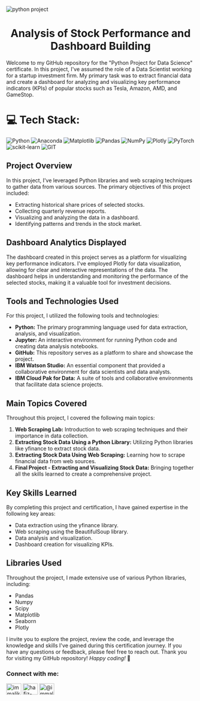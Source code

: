 ![python project](https://github.com/beingwaseem/Python_Project_for_Data_Science/assets/118182700/36415494-ba5a-4acd-9d79-aa0ebd4e37f0)

<h1 align="center">Analysis of Stock Performance and Dashboard Building</h1>


Welcome to my GitHub repository for the "Python Project for Data Science" certificate. In this project, I've assumed the role of a Data Scientist working for a startup investment firm. My primary task was to extract financial data and create a dashboard for analyzing and visualizing key performance indicators (KPIs) of popular stocks such as Tesla, Amazon, AMD, and GameStop. 
# 💻 Tech Stack:
![Python](https://img.shields.io/badge/python-3670A0?style=for-the-badge&logo=python&logoColor=ffdd54) ![Anaconda](https://img.shields.io/badge/Anaconda-%2344A833.svg?style=for-the-badge&logo=anaconda&logoColor=white) ![Matplotlib](https://img.shields.io/badge/Matplotlib-%23ffffff.svg?style=for-the-badge&logo=Matplotlib&logoColor=black) ![Pandas](https://img.shields.io/badge/pandas-%23150458.svg?style=for-the-badge&logo=pandas&logoColor=white) ![NumPy](https://img.shields.io/badge/numpy-%23013243.svg?style=for-the-badge&logo=numpy&logoColor=white) ![Plotly](https://img.shields.io/badge/Plotly-%233F4F75.svg?style=for-the-badge&logo=plotly&logoColor=white) ![PyTorch](https://img.shields.io/badge/PyTorch-%23EE4C2C.svg?style=for-the-badge&logo=PyTorch&logoColor=white) ![scikit-learn](https://img.shields.io/badge/scikit--learn-%23F7931E.svg?style=for-the-badge&logo=scikit-learn&logoColor=white) ![GIT](https://img.shields.io/badge/Git-fc6d26?style=for-the-badge&logo=git&logoColor=white)
## Project Overview

In this project, I've leveraged Python libraries and web scraping techniques to gather data from various sources. The primary objectives of this project included:

- Extracting historical share prices of selected stocks.
- Collecting quarterly revenue reports.
- Visualizing and analyzing the data in a dashboard.
- Identifying patterns and trends in the stock market.

## Dashboard Analytics Displayed

The dashboard created in this project serves as a platform for visualizing key performance indicators. I've employed Plotly for data visualization, allowing for clear and interactive representations of the data. The dashboard helps in understanding and monitoring the performance of the selected stocks, making it a valuable tool for investment decisions.

## Tools and Technologies Used

For this project, I utilized the following tools and technologies:

- **Python:** The primary programming language used for data extraction, analysis, and visualization.
- **Jupyter:** An interactive environment for running Python code and creating data analysis notebooks.
- **GitHub:** This repository serves as a platform to share and showcase the project.
- **IBM Watson Studio:** An essential component that provided a collaborative environment for data scientists and data analysts.
- **IBM Cloud Pak for Data:** A suite of tools and collaborative environments that facilitate data science projects.

## Main Topics Covered

Throughout this project, I covered the following main topics:

1. **Web Scraping Lab:** Introduction to web scraping techniques and their importance in data collection.
2. **Extracting Stock Data Using a Python Library:** Utilizing Python libraries like yfinance to extract stock data.
3. **Extracting Stock Data Using Web Scraping:** Learning how to scrape financial data from web sources.
4. **Final Project - Extracting and Visualizing Stock Data:** Bringing together all the skills learned to create a comprehensive project.

## Key Skills Learned

By completing this project and certification, I have gained expertise in the following key areas:

- Data extraction using the yfinance library.
- Web scraping using the BeautifulSoup library.
- Data analysis and visualization.
- Dashboard creation for visualizing KPIs.

## Libraries Used

Throughout the project, I made extensive use of various Python libraries, including:

- Pandas
- Numpy
- Scipy
- Matplotlib
- Seaborn
- Plotly

I invite you to explore the project, review the code, and leverage the knowledge and skills I've gained during this certification journey. If you have any questions or feedback, please feel free to reach out. Thank you for visiting my GitHub repository!
*Happy coding!* 🚀

<h3 align="left">Connect with me:</h3>
<p align="left">
<a href="https://twitter.com/immalikwaseem" target="blank"><img align="center" src="https://raw.githubusercontent.com/rahuldkjain/github-profile-readme-generator/master/src/images/icons/Social/twitter.svg" alt="immalikwaseem" height="30" width="40" /></a>
<a href="https://linkedin.com/in/hafiz-waseem" target="blank"><img align="center" src="https://raw.githubusercontent.com/rahuldkjain/github-profile-readme-generator/master/src/images/icons/Social/linked-in-alt.svg" alt="hafiz-waseem" height="30" width="40" /></a>
<a href="https://medium.com/@immalikwaseem" target="blank"><img align="center" src="https://raw.githubusercontent.com/rahuldkjain/github-profile-readme-generator/master/src/images/icons/Social/medium.svg" alt="@immalikwaseem" height="30" width="40" /></a>
</p>

